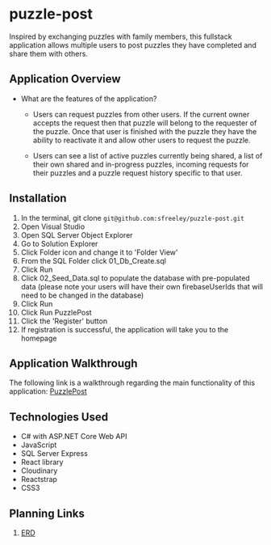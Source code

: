 # puzzle-post

Inspired by exchanging puzzles with family members, this fullstack application allows multiple users to post puzzles they have completed and share them with others.

## Application Overview

- What are the features of the application?

  - Users can request puzzles from other users. If the current owner accepts the request then that puzzle will belong to the requester of the puzzle. Once that user is finished with the puzzle they have the ability to reactivate it and allow other users to request the puzzle.

  - Users can see a list of active puzzles currently being shared, a list of their own shared and in-progress puzzles, incoming requests for their puzzles and a puzzle request history specific to that user.

## Installation

1. In the terminal, git clone ```git@github.com:sfreeley/puzzle-post.git```
2. Open Visual Studio
3. Open SQL Server Object Explorer
4. Go to Solution Explorer
5. Click Folder icon and change it to 'Folder View'
5. From the SQL Folder click 01_Db_Create.sql
6. Click Run
7. Click 02_Seed_Data.sql to populate the database with pre-populated data (please note your users will have their own firebaseUserIds that will need to be changed in the database)
8. Click Run
9. Click Run PuzzlePost
10. Click the 'Register' button
11. If registration is successful, the application will take you to the homepage

## Application Walkthrough

The following link is a walkthrough regarding the main functionality of this application:
[PuzzlePost](https://www.loom.com/share/12920b7379b5467daae1ab484511a7be)

## Technologies Used

- C# with ASP.NET Core Web API
- JavaScript
- SQL Server Express
- React library
- Cloudinary
- Reactstrap
- CSS3

## Planning Links

1. [ERD](https://dbdiagram.io/d/5f8ce4603a78976d7b7821ee)

